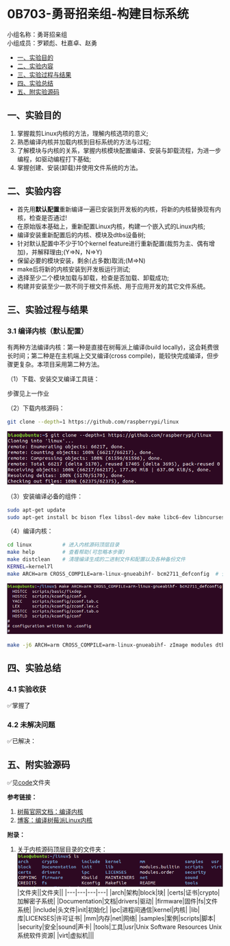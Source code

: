 # 0B703-勇哥招亲组-构建目标系统

小组名称：勇哥招亲组  
小组成员：罗颖彪、杜嘉卓、赵勇

- [一、实验目的](#jump1)
- [二、实验内容](#jump2)
- [三、实验过程与结果](#jump3)
- [四、实验总结](#jump4)
- [五、附实验源码](#jump5)

## <span id="jump1">一、实验目的</span>

1. 掌握裁剪Linux内核的方法，理解内核选项的意义;
2. 熟悉编译内核并加载内核到目标系统的方法与过程;
3. 了解模块与内核的关系，掌握内核模块配置编译、安装与卸载流程，为进一步编程，如驱动编程打下基础;
4. 掌握创建、安装(卸载)并使用文件系统的方法。

## <span id="jump2">二、实验内容</span>

* 首先用**默认配置**重新编译一遍已安装到开发板的内核，将新的内核替换现有内核，检查是否通过!
* 在原始版本基础上，重新配置Linux内核，构建一个嵌入式的Linux内核;
* 编译安装重新配置后的内核、模块及dtbs设备树;
* 针对默认配置中不少于10个kernel feature进行重新配置(裁剪为主、偶有增加)，并解释理由;(Y=>N，N=>Y)
* 保留必要的模块安装，剩余(占多数)取消;(M=>N)
* make后将新的内核安装到开发板运行测试;
* 选择至少二个模块加载与卸载，检查是否加载、卸载成功;
* 构建并安装至少一款不同于根文件系统、用于应用开发的其它文件系统。

## <span id="jump3">三、实验过程与结果</span>

### 3.1 编译内核（默认配置）

有两种方法编译内核：第一种是直接在树莓派上编译(build locally)，这会耗费很长时间；第二种是在主机端上交叉编译(cross compile)，能较快完成编译，但步骤更复杂。本项目采用第二种方法。

（1）下载、安装交叉编译工具链：

步骤见上一作业

（2）下载内核源码：

```bash
git clone --depth=1 https://github.com/raspberrypi/linux
```

![image1](./images/1_git_clone_kernel.png)

（3）安装编译必备的组件：

```bash
sudo apt-get update
sudo apt-get install bc bison flex libssl-dev make libc6-dev libncurses5-dev
```

（4）编译内核：

```bash
cd linux          # 进入内核源码顶层目录
make help         # 查看帮助(可忽略本步骤)
make distclean    # 清理编译生成的二进制文件和配置以及各种备份文件
KERNEL=kernel7l
make ARCH=arm CROSS_COMPILE=arm-linux-gnueabihf- bcm2711_defconfig  # 使用默认配置生成.config配置文件
```
![image2](./images/2_config.png)

```bash
make -j6 ARCH=arm CROSS_COMPILE=arm-linux-gnueabihf- zImage modules dtbs  # 生成内核压缩镜像
```



## <span id="jump4">四、实验总结</span>

### 4.1 实验收获
✅掌握了

### 4.2 未解决问题
✅已解决：

## <span id="jump5">五、附实验源码</span>
✅见[code](./code)文件夹


**参考链接：**

1. [树莓官网文档：编译内核](https://www.raspberrypi.org/documentation/linux/kernel/building.md#choosing_sources)
2. [博客：编译树莓派Linux内核](https://www.pypyn.com/archives/date/2020/01/)

**附录：**
1. 关于内核源码顶层目录的文件夹：
![fiels](./images/3_files.png)
|文件夹||文件夹||
|---|---|---|---|
|arch|架构|block|块|
|certs|证书|crypto|加解密子系统|
|Documentation|文档|drivers|驱动|
|firmware|固件|fs|文件系统|
|include|头文件|init|初始化|
|ipc|进程间通信|kernel|内核|
|lib|库|LICENSES|许可证书|
|mm|内存|net|网络|
|samples|案例|scripts|脚本|
|security|安全|sound|声卡|
|tools|工具|usr|Unix Software Resources Unix系统软件资源|
|virt|虚拟机|||
